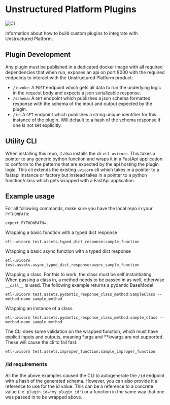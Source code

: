 # Unstructured Platform Plugins
 ![CI](https://github.com/Unstructured-IO/unstructured-enterprise/actions/workflows/ci.yml/badge.svg?branch=main)

Information about how to build custom plugins to integrate with Unstructured Platform.

## Plugin Development
Any plugin must be published in a dedicated docker image with all required dependencies that when run, exposes an api 
on port 8000 with the required endpoints to interact with the Unstructured Platform product:
* `/invoke`: A `POST` endpoint which gets all data to run the underlying logic in the request body and expects a json serializable response. 
* `/schema`: A `GET` endpoint which publishes a json schema formatted response with the schema of the input and output expected by the plugin.
* `/id`: A `GET` endpoint which publishes a string unique identifier for this instance of the plugin. Will default to a hash of the schema 
response if one is not set explicitly.


## Utility CLI
When installing this repo, it also installs the cli `etl-uvicorn`. This takes a pointer to any generic python 
function and wraps it in a FastApi application to conform to the patterns that are expected by the api hosting the 
plugin logic. This cli extends the existing `uvicorn` cli which takes in a pointer to a fastapi instance or factory but 
instead takes in a pointer to a python function/class which gets wrapped with a FastApi application. 

## Example usage
For all following commands, make sure you have the local repo in your `PYTHONPATH`:
```shell
export PYTHONPATH=.
```

Wrapping a basic function with a typed dict response
```shell
etl-uvicorn test.assets.typed_dict_response:sample_function
```

Wrapping a basic async function with a typed dict response
```shell
etl-uvicorn test.assets.async_typed_dict_response:async_sample_function
```

Wrapping a class. For this to work, the class must be self instantiating. When passing a class in, a method needs to 
be passed in as well, otherwise `__call__` is used. The following example returns a pydantic BaseModel
```shell
etl-uvicorn test.assets.pydantic_response_class_method:SampleClass --method-name sample_method
```

Wrapping an instance of a class.
```shell
etl-uvicorn test.assets.pydantic_response_class_method:sample_class --method-name sample_method
```

The CLI does some validation on the wrapped function, which must have explicit inputs and outputs, meaning *args 
and **kwargs are not supported. These will cause the cli to fail fast.
```shell
etl-uvicorn test.assets.improper_function:sample_improper_function
```

### /id requirements
All the the above examples caused the CLI to autogenerate the `/id` endpoint with a hash of the generated schema. 
However, you can also provide it a reference to use for the id value. This can be a reference to a concrete 
value (i.e. `plugin_id="my_plugin_id"`) or a function in the same way that one was passed in to be wrapped above. 

